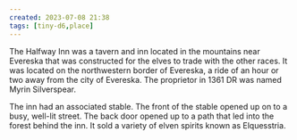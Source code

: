 ```yaml
---
created: 2023-07-08 21:38
tags: [tiny-d6,place]
---
```

The Halfway Inn was a tavern and inn located in the mountains near Evereska that was constructed for the elves to trade with the other races. It was located on the northwestern border of Evereska, a ride of an hour or two away from the city of Evereska. The proprietor in 1361 DR was named Myrin Silverspear.

The inn had an associated stable. The front of the stable opened up on to a busy, well-lit street. The back door opened up to a path that led into the forest behind the inn. It sold a variety of elven spirits known as Elquesstria.